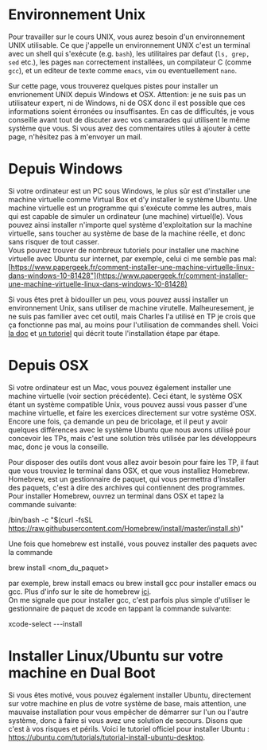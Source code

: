 # Environnement Unix

Pour travailler sur le cours UNIX, vous aurez besoin d'un environnement UNIX utilisable. Ce que j'appelle un environnement UNIX c'est un terminal avec un shell qui s'exécute (e.g. `bash`), les utilitaires par defaut (`ls, grep, sed` etc.), les pages `man` correctement installées, un compilateur C (comme `gcc`), et un editeur de texte comme `emacs`, `vim` ou eventuellement `nano`.

Sur cette page, vous trouverez quelques pistes pour installer un envrionement UNIX depuis Windows et OSX. Attention: je ne suis pas un utilisateur expert, ni de Windows, ni de OSX donc il est possible que ces informations soient érronées ou insuffisantes. En cas de difficultés, je vous conseille avant tout de discuter avec vos camarades qui utilisent le même système que vous. Si vous avez des commentaires utiles à ajouter à cette page, n'hésitez pas à m'envoyer un mail.

Depuis Windows
==============

Si votre ordinateur est un PC sous Windows, le plus sûr est d'installer une machine virtuelle comme Virtual Box et d'y installer le système Ubuntu. Une machine virtuelle est un programme qui s'exécute comme les autres, mais qui est capable de simuler un ordinateur (une machine) virtuel(le). Vous pouvez ainsi installer n'importe quel système d'exploitation sur la machine virtuelle, sans toucher au système de base de la machine réelle, et donc sans risquer de tout casser.\
Vous pouvez trouver de nombreux tutoriels pour installer une machine virtuelle avec Ubuntu sur internet, par exemple, celui ci me semble pas mal: [https://www.papergeek.fr/comment-installer-une-machine-virtuelle-linux-dans-windows-10-81428"](https://www.papergeek.fr/comment-installer-une-machine-virtuelle-linux-dans-windows-10-81428)

Si vous êtes pret à bidouiller un peu, vous pouvez aussi installer un environnement Unix, sans utiliser de machine virutelle. Malheuresement, je ne suis pas familier avec cet outil, mais Charles l'a utilisé en TP je crois que ça fonctionne pas mal, au moins pour l'utilisation de commandes shell. Voici [la doc](https://docs.microsoft.com/fr-fr/windows/wsl/about) et [un tutoriel](https://www.youtube.com/watch?v=Cvrqmq9A3tA) qui décrit toute l'installation étape par étape.

Depuis OSX
==========

Si votre ordinateur est un Mac, vous pouvez également installer une machine virtuelle (voir section précédente). Ceci étant, le système OSX étant un système compatible Unix, vous pouvez aussi vous passer d'une machine virtuelle, et faire les exercices directement sur votre système OSX. Encore une fois, ça demande un peu de bricolage, et il peut y avoir quelques différences avec le système Ubuntu que nous avons utilisé pour concevoir les TPs, mais c'est une solution très utilisée par les développeurs mac, donc je vous la conseille.

Pour disposer des outils dont vous allez avoir besoin pour faire les TP, il faut que vous trouviez le terminal dans OSX, et que vous installiez Homebrew. Homebrew, est un gestionnaire de paquet, qui vous permettra d'installer des paquets, c'est à dire des archives qui contiennent des programmes. Pour installer Homebrew, ouvrez un terminal dans OSX et tapez la commande suivante:

  /bin/bash -c "$(curl -fsSL https://raw.githubusercontent.com/Homebrew/install/master/install.sh)"

Une fois que homebrew est installé, vous pouvez installer des paquets avec la commande

  brew install <nom_du_paquet>

par exemple, brew install emacs ou brew install gcc pour installer emacs ou gcc. Plus d'info sur le site de homebrew [ici](https://brew.sh/index_fr).\
On me signale que pour installer gcc, c'est parfois plus simple d'utiliser le gestionnaire de paquet de xcode en tappant la commande suivante:

  xcode-select ---install

Installer Linux/Ubuntu sur votre machine en Dual Boot
=====================================================

Si vous êtes motivé, vous pouvez également installer Ubuntu, directement sur votre machine en plus de votre système de base, mais attention, une mauvaise installation pour vous empêcher de démarrer sur l'un ou l'autre système, donc à faire si vous avez une solution de secours. Disons que c'est à vos risques et périls. Voici le tutoriel officiel pour installer Ubuntu : <https://ubuntu.com/tutorials/tutorial-install-ubuntu-desktop>.
